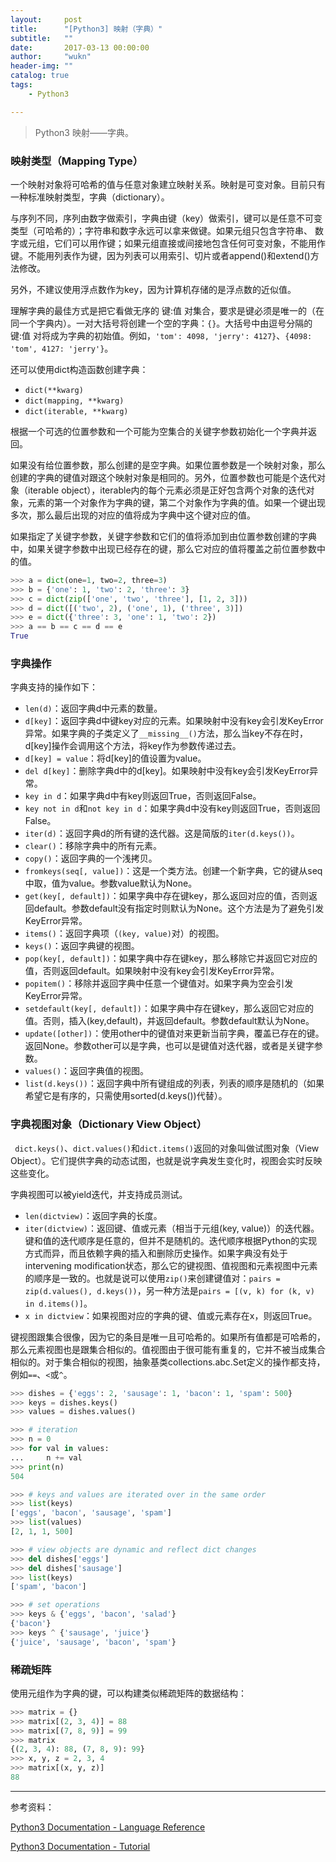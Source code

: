 ```yaml
---
layout:     post
title:      "[Python3] 映射（字典）"
subtitle:   ""
date:       2017-03-13 00:00:00
author:     "wukn"
header-img: ""
catalog: true
tags:
    - Python3

---
```


> Python3 映射——字典。

### 映射类型（Mapping Type）

一个映射对象将可哈希的值与任意对象建立映射关系。映射是可变对象。目前只有一种标准映射类型，字典（dictionary）。

与序列不同，序列由数字做索引，字典由键（key）做索引，键可以是任意不可变类型（可哈希的）；字符串和数字永远可以拿来做键。如果元组只包含字符串、 数字或元组，它们可以用作键；如果元组直接或间接地包含任何可变对象，不能用作键。不能用列表作为键，因为列表可以用索引、切片或者append()和extend()方法修改。

另外，不建议使用浮点数作为key，因为计算机存储的是浮点数的近似值。

理解字典的最佳方式是把它看做无序的 键:值 对集合，要求是键必须是唯一的（在同一个字典内）。一对大括号将创建一个空的字典：`{}`。大括号中由逗号分隔的 键:值 对将成为字典的初始值。例如，`'tom': 4098, 'jerry': 4127}`、`{4098: 'tom', 4127: 'jerry'}`。

还可以使用dict构造函数创建字典：

* `dict(**kwarg)`
* `dict(mapping, **kwarg)`
* `dict(iterable, **kwarg)`

根据一个可选的位置参数和一个可能为空集合的关键字参数初始化一个字典并返回。

如果没有给位置参数，那么创建的是空字典。如果位置参数是一个映射对象，那么创建的字典的键值对跟这个映射对象是相同的。另外，位置参数也可能是个迭代对象（iterable object），iterable内的每个元素必须是正好包含两个对象的迭代对象，元素的第一个对象作为字典的键，第二个对象作为字典的值。如果一个键出现多次，那么最后出现的对应的值将成为字典中这个键对应的值。

如果指定了关键字参数，关键字参数和它们的值将添加到由位置参数创建的字典中，如果关键字参数中出现已经存在的键，那么它对应的值将覆盖之前位置参数中的值。

```python
>>> a = dict(one=1, two=2, three=3)
>>> b = {'one': 1, 'two': 2, 'three': 3}
>>> c = dict(zip(['one', 'two', 'three'], [1, 2, 3]))
>>> d = dict([('two', 2), ('one', 1), ('three', 3)])
>>> e = dict({'three': 3, 'one': 1, 'two': 2})
>>> a == b == c == d == e
True
```

### 字典操作

字典支持的操作如下：

* `len(d)`：返回字典d中元素的数量。
* `d[key]`：返回字典d中键key对应的元素。如果映射中没有key会引发KeyError异常。如果字典的子类定义了`__missing__()`方法，那么当key不存在时，d[key]操作会调用这个方法，将key作为参数传递过去。
* `d[key] = value`：将d[key]的值设置为value。
* `del d[key]`：删除字典d中的d[key]。如果映射中没有key会引发KeyError异常。
* `key in d`：如果字典d中有key则返回True，否则返回False。
* `key not in d`和`not key in d`：如果字典d中没有key则返回True，否则返回False。
* `iter(d)`：返回字典d的所有键的迭代器。这是简版的`iter(d.keys())`。
* `clear()`：移除字典中的所有元素。
* `copy()`：返回字典的一个浅拷贝。
* `fromkeys(seq[, value])`：这是一个类方法。创建一个新字典，它的键从seq中取，值为value。参数value默认为None。
* `get(key[, default])`：如果字典中存在键key，那么返回对应的值，否则返回default。参数default没有指定时则默认为None。这个方法是为了避免引发KeyError异常。
* `items()`：返回字典项（`(key, value)`对）的视图。
* `keys()`：返回字典键的视图。
* `pop(key[, default])`：如果字典中存在键key，那么移除它并返回它对应的值，否则返回default。如果映射中没有key会引发KeyError异常。
* `popitem()`：移除并返回字典中任意一个键值对。如果字典为空会引发KeyError异常。
* `setdefault(key[, default])`：如果字典中存在键key，那么返回它对应的值。否则，插入(key,default)，并返回default。参数default默认为None。
* `update([other])`：使用other中的键值对来更新当前字典，覆盖已存在的键。返回None。参数other可以是字典，也可以是键值对迭代器，或者是关键字参数。
* `values()`：返回字典值的视图。
* `list(d.keys())`：返回字典中所有键组成的列表，列表的顺序是随机的（如果希望它是有序的，只需使用sorted(d.keys())代替）。

### 字典视图对象（Dictionary View Object）

` dict.keys()`、`dict.values()`和`dict.items()`返回的对象叫做试图对象（View Object）。它们提供字典的动态试图，也就是说字典发生变化时，视图会实时反映这些变化。

字典视图可以被yield迭代，并支持成员测试。

* `len(dictview)`：返回字典的长度。
* `iter(dictview)`：返回键、值或元素（相当于元组(key, value)）的迭代器。
键和值的迭代顺序是任意的，但并不是随机的。迭代顺序根据Python的实现方式而异，而且依赖字典的插入和删除历史操作。如果字典没有处于intervening modification状态，那么它的键视图、值视图和元素视图中元素的顺序是一致的。也就是说可以使用`zip()`来创建键值对：`pairs = zip(d.values(), d.keys())`，另一种方法是`pairs = [(v, k) for (k, v) in d.items()]`。
* `x in dictview`：如果视图对应的字典的键、值或元素存在x，则返回True。

键视图跟集合很像，因为它的条目是唯一且可哈希的。如果所有值都是可哈希的，那么元素视图也是跟集合相似的。值视图由于很可能有重复的，它并不被当成集合相似的。对于集合相似的视图，抽象基类collections.abc.Set定义的操作都支持，例如`==`、`<`或`^`。

```python
>>> dishes = {'eggs': 2, 'sausage': 1, 'bacon': 1, 'spam': 500}
>>> keys = dishes.keys()
>>> values = dishes.values()

>>> # iteration
>>> n = 0
>>> for val in values:
...     n += val
>>> print(n)
504

>>> # keys and values are iterated over in the same order
>>> list(keys)
['eggs', 'bacon', 'sausage', 'spam']
>>> list(values)
[2, 1, 1, 500]

>>> # view objects are dynamic and reflect dict changes
>>> del dishes['eggs']
>>> del dishes['sausage']
>>> list(keys)
['spam', 'bacon']

>>> # set operations
>>> keys & {'eggs', 'bacon', 'salad'}
{'bacon'}
>>> keys ^ {'sausage', 'juice'}
{'juice', 'sausage', 'bacon', 'spam'}
```

### 稀疏矩阵

使用元组作为字典的键，可以构建类似稀疏矩阵的数据结构：

```python
>>> matrix = {}
>>> matrix[(2, 3, 4)] = 88
>>> matrix[(7, 8, 9)] = 99
>>> matrix
{(2, 3, 4): 88, (7, 8, 9): 99}
>>> x, y, z = 2, 3, 4
>>> matrix[(x, y, z)]
88
```

---

参考资料：

[Python3 Documentation - Language Reference](https://docs.python.org/3.5/library/stdtypes.html#dict)

[Python3 Documentation - Tutorial](https://docs.python.org/3.5/tutorial/datastructures.html#dictionaries)

